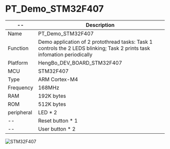 # PT_Demo_STM32F407
  --        |  Description                              
 ---------- | ------------------------------
 Name       | PT_Demo_STM32F407                                       
 Function   | Demo application of 2 protothread tasks: Task 1 controls the 2 LEDS blinking; Task 2 prints task infomation periodically                           
 Platform   | HengBo_DEV_BOARD_STM32F407                        
 MCU        | STM32F407
 Type       | ARM Cortex-M4
 Frequency  | 168MHz
 RAM        | 192K bytes
 ROM        | 512K bytes
 peripheral | LED * 2
  --        | Reset button * 1
  --        | User button * 2
            
            
 ![STM32F407](https://github.com/ianhom/MOE/blob/master/Documents/Pic/Board/STM32F407VE.png?raw=true)
